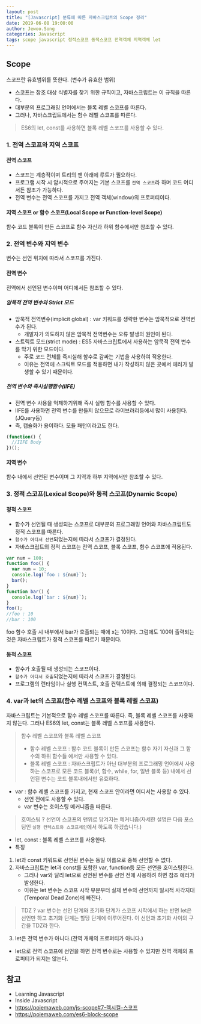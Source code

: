 ```yaml
---
layout: post
title: "[Javascript] 분류에 따른 자바스크립트의 Scope 정리"
date: 2019-06-08 19:00:00
author: Jewoo.Song
categories: Javascript
tags: scope javascript 정적스코프 동적스코프 전역객체 지역객체 let
---
```


## Scope

스코프란 유효범위를 뜻한다. (변수가 유효한 범위)

- 스코프는 참조 대상 식별자를 찾기 위한 규칙이고, 자바스크립트는 이 규칙을 따른다.
- 대부분의 프로그래밍 언어에서는 블록 레벨 스코프를 따른다.
- 그러나, 자바스크립트에서는 함수 레벨 스코프를 따른다.

> ES6의 let, const를 사용하면 블록 레벨 스코프를 사용할 수 있다.

### 1. 전역 스코프와 지역 스코프

#### 전역 스코프

- 스코프는 계층적이며 트리의 맨 아래에 루트가 필요하다.
- 프로그램 시작 시 암시적으로 주어지는 기본 스코프를 `전역 스코프`라 하며 코드 어디서든 참조가 가능하다.
- 전역 변수는 전역 스코프를 가지고 전역 객체(window)의 프로퍼티이다.

#### 지역 스코프 or 함수 스코프(Local Scope or Function-level Scope)

함수 코드 블록이 만든 스코프로 함수 자신과 하위 함수에서만 참조할 수 있다.

### 2. 전역 변수와 지역 변수

변수는 선언 위치에 따라서 스코프를 가진다.

#### 전역 변수

전역에서 선언된 변수이며 어디에서든 참조할 수 있다.

##### 암묵적 전역 변수와 Strict 모드

- 암묵적 전역변수(implicit global) : var 키워드를 생략한 변수는 암묵적으로 전역변수가 된다.
  - 개발자가 의도하지 않은 암묵적 전역변수는 오류 발생의 원인이 된다.
- 스트릭트 모드(strict mode) : ES5 자바스크립트에서 사용하는 암묵적 전역 변수를 막기 위한 모드이다.
  - 주로 코드 전체를 즉시실해 함수로 감싸는 기법을 사용하여 적용한다.
  - 이유는 전역에 스크릭트 모드를 적용하면 내가 작성하지 않은 곳에서 에러가 발생할 수 있기 때문이다.

##### 전역 변수와 즉시실행함수(IIFE)

- 전역 변수 사용을 억제하기위해 즉시 실행 함수를 사용할 수 있다.
- IIFE를 사용하면 전역 변수를 만들지 않으므로 라이브러리등에서 많이 사용된다.(JQuery등)
- 즉, 캡슐화가 용이하다. 모듈 패턴이라고도 한다.

```js
(function() {
  //IIFE Body
})();
```

#### 지역 변수

함수 내에서 선언된 변수이며 그 지역과 하부 지역에서만 참조할 수 있다.

### 3. 정적 스코프(Lexical Scope)와 동적 스코프(Dynamic Scope)

#### 정적 스코프

- 함수가 선언될 때 생성되는 스코프로 대부분의 프로그래밍 언어와 자바스크립트도 정적 스코프를 따른다.
- `함수가 어디서 선언`되었는지에 따라서 스코프가 결정된다.
- 자바스크립트의 정적 스코프는 전역 스코프, 블록 스코프, 함수 스코프에 적용된다.

```js
var num = 100;
function foo() {
  var num = 10;
  console.log(`foo : ${num}`);
  bar();
}
function bar() {
  console.log(`bar : ${num}`);
}
foo();
//foo : 10
//bar : 100
```

foo 함수 호출 시 내부에서 bar가 호출되는 때에 x는 10이다. 그럼에도 100이 출력되는 것은 자바스크립트가 정적 스코프를 따르기 때문이다.

#### 동적 스코프

- 함수가 호출될 때 생성되는 스코프이다.
- `함수가 어디서 호출`되었는지에 따라서 스코프가 결정된다.
- 프로그램의 런타임이나 실행 컨텍스트, 호출 컨텍스트에 의해 결정되는 스코프이다.

### 4. var과 let의 스코프(함수 레벨 스코프와 블록 레벨 스코프)

자바스크립트는 기본적으로 함수 레벨 스코프를 따른다. 즉, 블록 레벨 스코프를 사용하지 않는다.
그러나 ES6의 let, const는 블록 레벨 스코프를 사용한다.

> 함수 레벨 스코프와 블록 레벨 스코프
>
> - 함수 레벨 스코프 : 함수 코드 블록이 만든 스코프는 함수 자기 자신과 그 함수의 하위 함수들 에서만 사용할 수 있다.
> - 블록 레벨 스코프 : 자바스크립트가 아닌 대부분의 프로그래밍 언어에서 사용하는 스코프로 모든 코드 블록(if, 함수, while, for, 일반 블록 등) 내에서 선언된 변수는 코드 블록내에서만 유효하다.

- var : 함수 레벨 스코프를 가지고, 현재 스코프 안이라면 어디서는 사용할 수 있다.
  - 선언 전에도 사용할 수 있다.
  - var 변수는 호이스팅 메커니즘을 따른다.

> 호이스팅 ? 선언이 스코프의 맨위로 당겨지는 메커니즘(자세한 설명은 다음 포스팅인 `실행 컨텍스트와 스코프체인`에서 하도록 하겠습니다.)

- let, const : 블록 레벨 스코프를 사용한다.
- 특징

1. let과 const 키워드로 선언된 변수는 동일 이름으로 중복 선언할 수 없다.
2. 자바스크립트는 let과 const를 포함한 var, function등 모든 선언을 호이스팅한다.
   - 그러나 var와 달리 let으로 선언된 변수를 선언 전에 사용하려 하면 참조 에러가 발생한다.
   - 이유는 let 변수는 스코프 시작 부분부터 실제 변수의 선언까지 일시적 사각지대(Temporal Dead Zone)에 빠진다.

> TDZ ? var 변수는 선언 단계와 초기화 단계가 스코프 시작에서 하는 반면 let은 선언만 하고 초기화 단계는 할당 단계에 이루어진다. 이 선언과 초기화 사이의 구간을 TDZ라 한다.

3. let은 전역 변수가 아니다.(전역 개체의 프로퍼티가 아니다.)

- let으로 전역 스코프에 선언을 하면 전역 변수로는 사용할 수 있지만 전역 객체의 프로퍼티가 되지는 않는다.

## 참고

- Learning Javascript
- Inside Javascript
- https://poiemaweb.com/js-scope#7-렉시컬-스코프
- https://poiemaweb.com/es6-block-scope
